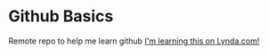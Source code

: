 Github Basics
=============

Remote repo to help me learn github
[I'm learning this on Lynda.com!](http://www.lynda.com)
